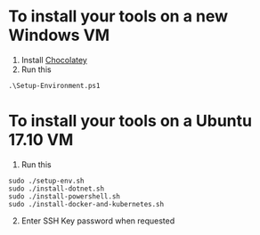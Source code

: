 # To install your tools on a new Windows VM
1. Install [Chocolatey](https://chocolatey.org/)
2. Run this
```
.\Setup-Environment.ps1
```

# To install your tools on a Ubuntu 17.10 VM
1. Run this
```
sudo ./setup-env.sh
sudo ./install-dotnet.sh
sudo ./install-powershell.sh
sudo ./install-docker-and-kubernetes.sh
```
2. Enter SSH Key password when requested
